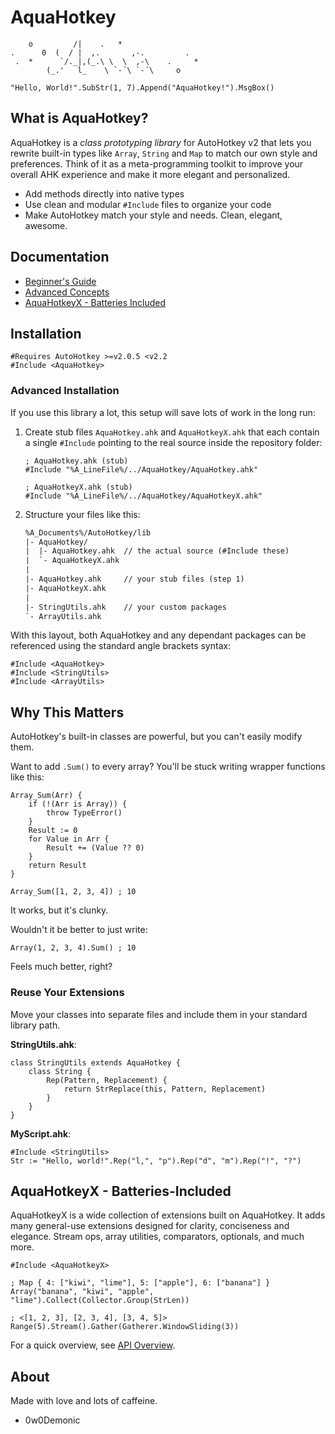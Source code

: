 # AquaHotkey

```
    o         /|    .   *
.      0  (  / |  ,.       ,-.         .
 .  *      `/._|,(_.\ \  \  ,-\    .     *
        (_.'   l_    \ `-´\ `-´\     o
```

```ahk
"Hello, World!".SubStr(1, 7).Append("AquaHotkey!").MsgBox()
```

## What is AquaHotkey?

AquaHotkey is a *class prototyping library* for AutoHotkey v2 that lets you
rewrite built-in types like `Array`, `String` and `Map` to match our own
style and preferences. Think of it as a meta-programming toolkit to improve
your overall AHK experience and make it more elegant and personalized.

- Add methods directly into native types
- Use clean and modular `#Include` files to organize your code
- Make AutoHotkey match your style and needs. Clean, elegant, awesome.

## Documentation

- [Beginner's Guide](./docs/basics.md)
- [Advanced Concepts](./docs/advanced.md)
- [AquaHotkeyX - Batteries Included](#aquahotkeyx---batteries-included)

## Installation

```ahk
#Requires AutoHotkey >=v2.0.5 <v2.2
#Include <AquaHotkey>
```

### Advanced Installation

If you use this library a lot, this setup will save lots of work in the long
run:

1. Create stub files `AquaHotkey.ahk` and `AquaHotkeyX.ahk` that each contain a
   single `#Include` pointing to the real source inside the repository folder:

    ```ahk
    ; AquaHotkey.ahk (stub)
    #Include "%A_LineFile%/../AquaHotkey/AquaHotkey.ahk"
  
    ; AquaHotkeyX.ahk (stub)
    #Include "%A_LineFile%/../AquaHotkey/AquaHotkeyX.ahk"
    ```

2. Structure your files like this:

    ```txt
    %A_Documents%/AutoHotkey/lib
    |- AquaHotkey/
    |  |- AquaHotkey.ahk  // the actual source (#Include these)
    |  `- AquaHotkeyX.ahk
    |
    |- AquaHotkey.ahk     // your stub files (step 1)
    |- AquaHotkeyX.ahk
    |
    |- StringUtils.ahk    // your custom packages
    `- ArrayUtils.ahk
    ```

With this layout, both AquaHotkey and any dependant packages can be referenced
using the standard angle brackets syntax:

```ahk
#Include <AquaHotkey>
#Include <StringUtils>
#Include <ArrayUtils>
```

## Why This Matters

AutoHotkey's built-in classes are powerful, but you can't easily modify them.

Want to add `.Sum()` to every array? You'll be stuck writing wrapper functions
like this:

```ahk
Array_Sum(Arr) {
    if (!(Arr is Array)) {
        throw TypeError()
    }
    Result := 0
    for Value in Arr {
        Result += (Value ?? 0)
    }
    return Result
}

Array_Sum([1, 2, 3, 4]) ; 10
```

It works, but it's clunky.

Wouldn't it be better to just write:

```ahk
Array(1, 2, 3, 4).Sum() ; 10
```

Feels much better, right?

### Reuse Your Extensions

Move your classes into separate files and include them in your standard
library path.

**StringUtils.ahk**:

```ahk
class StringUtils extends AquaHotkey {
    class String {
        Rep(Pattern, Replacement) {
            return StrReplace(this, Pattern, Replacement)
        }
    }
}

```

**MyScript.ahk**:

```ahk
#Include <StringUtils>
Str := "Hello, world!".Rep("l,", "p").Rep("d", "m").Rep("!", "?")
```

## AquaHotkeyX - Batteries-Included

AquaHotkeyX is a wide collection of extensions built on AquaHotkey. It
adds many general-use extensions designed for clarity, conciseness and
elegance. Stream ops, array utilities, comparators, optionals, and much more.

```ahk
#Include <AquaHotkeyX>

; Map { 4: ["kiwi", "lime"], 5: ["apple"], 6: ["banana"] }
Array("banana", "kiwi", "apple", "lime").Collect(Collector.Group(StrLen))

; <[1, 2, 3], [2, 3, 4], [3, 4, 5]>
Range(5).Stream().Gather(Gatherer.WindowSliding(3))
```

For a quick overview, see [API Overview](./docs/api-overview.md).

## About

Made with love and lots of caffeine.

- 0w0Demonic
